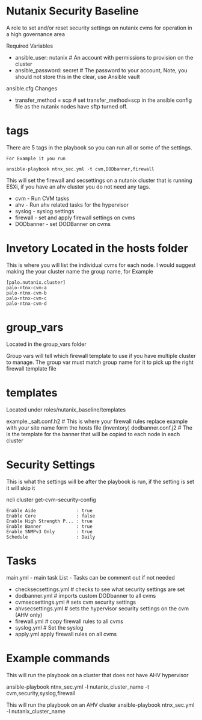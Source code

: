 # Nutanix Security Baseline

A role to set and/or reset security settings on nutanix cvms for operation in a high governance area

Required Variables
- ansible_user: nutanix          # An account with permissions to provision on the cluster
- ansible_password: secret       # The password to your account, Note, you should not store this in the clear, use Ansible vault

ansible.cfg Changes
- transfer_method = scp          # set transfer_method=scp in the ansible config file as the nutanix nodes have sftp turned off.

# tags
There are 5 tags in the playbook so you can run all or some of the settings.

    For Example it you run

    ansible-playbook ntnx_sec.yml -t cvm,DODbanner,firewall 

This will set the firewall and secsettings on a nutanix cluster that is running ESXi, if you have an ahv cluster you do not need any tags.

- cvm - Run CVM tasks
- ahv - Run ahv related tasks for the hypervisor
- syslog - syslog settings
- firewall - set and apply firewall settings on cvms
- DODbanner - set DODBanner on cvms


# Invetory Located in the hosts folder
This is where you will list the individual cvms for each node. I would suggest making the your cluster name the group name, for Example
   
    [palo.nutanix.cluster]
    palo-ntnx-cvm-a
    palo-ntnx-cvm-b
    palo-ntnx-cvm-c
    palo-ntnx-cvm-d

# group_vars 
Located in the group_vars folder

Group vars will tell which firewall template to use if you have multiple cluster to manage. The group var must match group name for it to pick up the right firewall template file

# templates 
Located under roles/nutanix_baseline/templates

example._salt.conf.h2  # This is where your firewall rules replace example with your site name form the hosts file (inventory)
dodbanner.conf.j2  # The is the template for the banner that will be copied to each node in each cluster

# Security Settings 
This is what the settings will be after the playbook is run, if the setting is set it will skip it

ncli  cluster get-cvm-security-config

    Enable Aide               : true
    Enable Core               : false
    Enable High Strength P... : true
    Enable Banner             : true
    Enable SNMPv3 Only        : true
    Schedule                  : Daily

# Tasks
main.yml - main task List - Tasks can be comment out if not needed
 - checksecsettings.yml # checks to see what security settings are set
 - dodbanner.yml # imports custom DODbanner to all cvms
 - cvmsecsettings.yml # sets cvm security settings
 - ahvsecsettings.yml # sets the hypervisor security settings on the cvm (AHV only)
 - firewall.yml # copy firewall rules to all cvms
 - syslog.yml # Set the syslog
 - apply.yml apply firewall rules on all cvms
 
 # Example commands 
 This will run the playbook on a cluster that does not have AHV hypervisor
 
 ansible-playbook ntnx_sec.yml -l nutanix_cluster_name -t cvm,security,syslog,firewall  
 
 This will run the playbook on an AHV cluster
  ansible-playbook ntnx_sec.yml -l nutanix_cluster_name 

